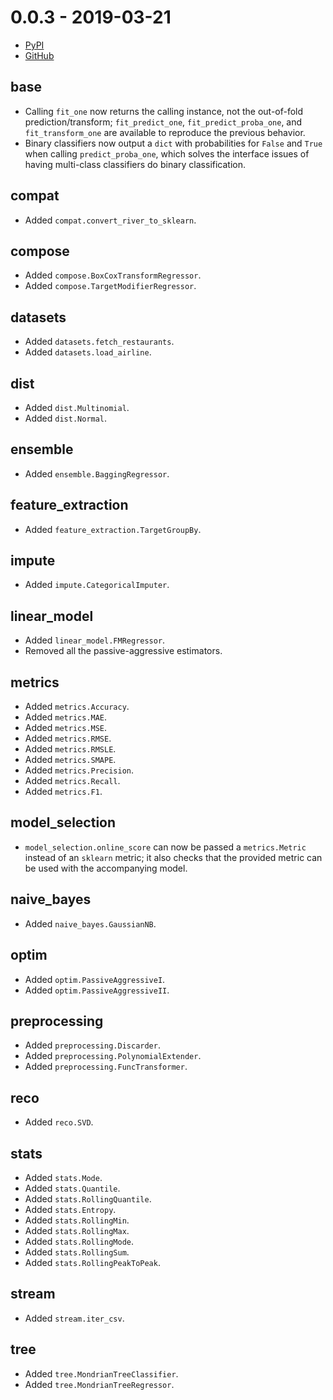 # 0.0.3 - 2019-03-21

- [PyPI](https://pypi.org/project/river/0.0.3/)
- [GitHub](https://github.com/river-ml/river/releases/tag/0.0.3)

## base

- Calling `fit_one` now returns the calling instance, not the out-of-fold prediction/transform; `fit_predict_one`, `fit_predict_proba_one`, and `fit_transform_one` are available to reproduce the previous behavior.
- Binary classifiers now output a `dict` with probabilities for `False` and `True` when calling `predict_proba_one`, which solves the interface issues of having multi-class classifiers do binary classification.

## compat

- Added `compat.convert_river_to_sklearn`.

## compose

- Added `compose.BoxCoxTransformRegressor`.
- Added `compose.TargetModifierRegressor`.

## datasets

- Added `datasets.fetch_restaurants`.
- Added `datasets.load_airline`.

## dist

- Added `dist.Multinomial`.
- Added `dist.Normal`.

## ensemble

- Added `ensemble.BaggingRegressor`.

## feature_extraction

- Added `feature_extraction.TargetGroupBy`.

## impute

- Added `impute.CategoricalImputer`.

## linear_model

- Added `linear_model.FMRegressor`.
- Removed all the passive-aggressive estimators.

## metrics

- Added `metrics.Accuracy`.
- Added `metrics.MAE`.
- Added `metrics.MSE`.
- Added `metrics.RMSE`.
- Added `metrics.RMSLE`.
- Added `metrics.SMAPE`.
- Added `metrics.Precision`.
- Added `metrics.Recall`.
- Added `metrics.F1`.

## model_selection

- `model_selection.online_score` can now be passed a `metrics.Metric` instead of an `sklearn` metric; it also checks that the provided metric can be used with the accompanying model.

## naive_bayes

- Added `naive_bayes.GaussianNB`.

## optim

- Added `optim.PassiveAggressiveI`.
- Added `optim.PassiveAggressiveII`.

## preprocessing

- Added `preprocessing.Discarder`.
- Added `preprocessing.PolynomialExtender`.
- Added `preprocessing.FuncTransformer`.

## reco

- Added `reco.SVD`.

## stats

- Added `stats.Mode`.
- Added `stats.Quantile`.
- Added `stats.RollingQuantile`.
- Added `stats.Entropy`.
- Added `stats.RollingMin`.
- Added `stats.RollingMax`.
- Added `stats.RollingMode`.
- Added `stats.RollingSum`.
- Added `stats.RollingPeakToPeak`.

## stream

- Added `stream.iter_csv`.

## tree

- Added `tree.MondrianTreeClassifier`.
- Added `tree.MondrianTreeRegressor`.
